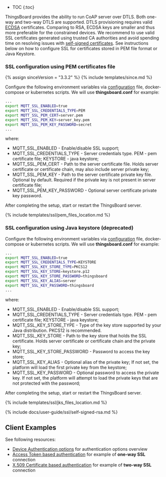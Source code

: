 * TOC
  {:toc}

ThingsBoard provides the ability to run CoAP server over DTLS. Both one-way and two-way DTLS are supported.
DTLS provisioning requires valid [ECDSA](https://en.wikipedia.org/wiki/Elliptic_Curve_Digital_Signature_Algorithm) certificates. 
Comparing to RSA, ECDSA keys are smaller and thus more preferable for the constrained devices.
We recommend to use valid SSL certificates generated using trusted CA authorities and avoid spending time on resolving issues with [self-signed certificates](#self-signed-certificates-generation).
See instructions below on how to configure SSL for certificates stored in PEM file format or Java Keystore.


### SSL configuration using PEM certificates file

{% assign sinceVersion = "3.3.2" %}
{% include templates/since.md %}

Configure the following environment variables via [configuration](/docs/{{docsPrefix}}user-guide/install/config/) file, docker-compose or kubernetes scripts.
We will use **thingsboard.conf** for example:

```bash
...
export MQTT_SSL_ENABLED=true
export MQTT_SSL_CREDENTIALS_TYPE=PEM
export MQTT_SSL_PEM_CERT=server.pem
export MQTT_SSL_PEM_KEY=server_key.pem
export MQTT_SSL_PEM_KEY_PASSWORD=secret
...
```

where:

* MQTT_SSL_ENABLED - Enable/disable SSL support;
* MQTT_SSL_CREDENTIALS_TYPE -  Server credentials type. PEM - pem certificate file; KEYSTORE - java keystore;
* MQTT_SSL_PEM_CERT - Path to the server certificate file. Holds server certificate or certificate chain, may also include server private key;
* MQTT_SSL_PEM_KEY - Path to the server certificate private key file. Optional by default. Required if the private key is not present in server certificate file;
* MQTT_SSL_PEM_KEY_PASSWORD - Optional server certificate private key password.

After completing the setup, start or restart the ThingsBoard server.

{% include templates/ssl/pem_files_location.md %}


### SSL configuration using Java keystore (deprecated)

Configure the following environment variables via [configuration](/docs/{{docsPrefix}}user-guide/install/config/) file, docker-compose or kubernetes scripts.
We will use **thingsboard.conf** for example:

```bash
...
export MQTT_SSL_ENABLED=true
export MQTT_SSL_CREDENTIALS_TYPE=KEYSTORE
export MQTT_SSL_KEY_STORE_TYPE=PKCS12
export MQTT_SSL_KEY_STORE=keystore.p12
export MQTT_SSL_KEY_STORE_PASSWORD=thingsboard
export MQTT_SSL_KEY_ALIAS=server
export MQTT_SSL_KEY_PASSWORD=thingsboard
...
```

where:

* MQTT_SSL_ENABLED - Enable/disable SSL support;
* MQTT_SSL_CREDENTIALS_TYPE - Server credentials type. PEM - pem certificate file; KEYSTORE - java keystore;
* MQTT_SSL_KEY_STORE_TYPE - Type of the key store supported by your Java distribution. PKCS12 is recommended.
* MQTT_SSL_KEY_STORE - Path to the key store that holds the SSL certificate. Holds server certificate or certificate chain and the private key;
* MQTT_SSL_KEY_STORE_PASSWORD - Password to access the key store;
* MQTT_SSL_KEY_ALIAS - Optional alias of the private key; If not set, the platform will load the first private key from the keystore;
* MQTT_SSL_KEY_PASSWORD - Optional password to access the private key. If not set, the platform will attempt to load the private keys that are not protected with the password;

After completing the setup, start or restart the ThingsBoard server.

{% include templates/ssl/jks_files_location.md %}

{% include docs/user-guide/ssl/self-signed-rsa.md %}

## Client Examples

See following resources:

- [Device Authentication options](/docs/{{docsPrefix}}user-guide/device-credentials/) for authentication options overview
- [Access Token based authentication](/docs/{{docsPrefix}}user-guide/access-token/) for example of **one-way SSL** connection
- [X.509 Certificate based authentication](/docs/{{docsPrefix}}user-guide/certificates/) for example of **two-way SSL** connection
